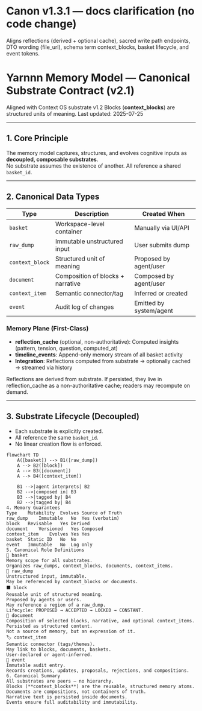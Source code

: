# Canon v1.3.1 — docs clarification (no code change)
Aligns reflections (derived + optional cache), sacred write path endpoints, DTO wording (file_url), schema term context_blocks, basket lifecycle, and event tokens.

# Yarnnn Memory Model — Canonical Substrate Contract (v2.1)

Aligned with Context OS substrate v1.2
Blocks (**context_blocks**) are structured units of meaning.
Last updated: 2025-07-25

---

## 1. Core Principle

The memory model captures, structures, and evolves cognitive inputs as **decoupled, composable substrates**.  
No substrate assumes the existence of another. All reference a shared `basket_id`.

---

## 2. Canonical Data Types

| Type          | Description                          | Created When             |
| ------------- | ------------------------------------ | ------------------------ |
| `basket`      | Workspace-level container            | Manually via UI/API      |
| `raw_dump`    | Immutable unstructured input         | User submits dump        |
| `context_block`       | Structured unit of meaning           | Proposed by agent/user   |
| `document`    | Composition of blocks + narrative    | Composed by agent/user   |
| `context_item`| Semantic connector/tag               | Inferred or created      |
| `event`       | Audit log of changes                 | Emitted by system/agent  |

### Memory Plane (First-Class)
- **reflection_cache** (optional, non-authoritative): Computed insights (pattern, tension, question, computed_at)
- **timeline_events**: Append-only memory stream of all basket activity
- **Integration**: Reflections computed from substrate → optionally cached → streamed via history

Reflections are derived from substrate. If persisted, they live in reflection_cache as a non-authoritative cache; readers may recompute on demand.

---

## 3. Substrate Lifecycle (Decoupled)

- Each substrate is explicitly created.  
- All reference the same `basket_id`.  
- No linear creation flow is enforced.

```mermaid
flowchart TD
    A([basket]) --> B1([raw_dump])
    A --> B2([block])
    A --> B3([document])
    A --> B4([context_item])

    B1 -->|agent interprets| B2
    B2 -->|composed in| B3
    B3 -->|tagged by| B4
    B2 -->|tagged by| B4
4. Memory Guarantees
Type	Mutability	Evolves	Source of Truth
raw_dump	Immutable	No	Yes (verbatim)
block	Revisable	Yes	Derived
document	Versioned	Yes	Composed
context_item	Evolves	Yes	Yes
basket	Static ID	No	No
event	Immutable	No	Log only
5. Canonical Role Definitions
🧺 basket
Memory scope for all substrates.
Organizes raw_dumps, context_blocks, documents, context_items.
💭 raw_dump
Unstructured input, immutable.
May be referenced by context_blocks or documents.
⬛ block
Reusable unit of structured meaning.
Proposed by agents or users.
May reference a region of a raw_dump.
Lifecycle: PROPOSED → ACCEPTED → LOCKED → CONSTANT.
📄 document
Composition of selected blocks, narrative, and optional context_items.
Persisted as structured content.
Not a source of memory, but an expression of it.
🏷️ context_item
Semantic connector (tags/themes).
May link to blocks, documents, baskets.
User-declared or agent-inferred.
📜 event
Immutable audit entry.
Records creations, updates, proposals, rejections, and compositions.
6. Canonical Summary
All substrates are peers — no hierarchy.
Blocks (**context_blocks**) are the reusable, structured memory atoms.
Documents are compositions, not containers of truth.
Narrative text is persisted inside documents.
Events ensure full auditability and immutability.
